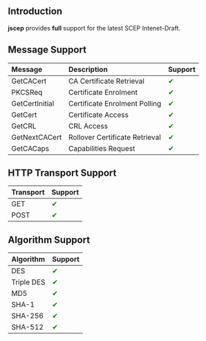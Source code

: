 ## Introduction ##

**jscep** provides **full** support for the latest SCEP Intenet-Draft.

## Message Support ##

| **Message** | **Description** | **Support** |
|:------------|:----------------|:------------|
| GetCACert | CA Certificate Retrieval | <font color='green'>✔</font> |
| PKCSReq | Certificate Enrolment | <font color='green'>✔</font> |
| GetCertInitial | Certificate Enrolment Polling | <font color='green'>✔</font> |
| GetCert | Certificate Access | <font color='green'>✔</font> |
| GetCRL | CRL Access | <font color='green'>✔</font> |
| GetNextCACert | Rollover Certificate Retrieval | <font color='green'>✔</font> |
| GetCACaps | Capabilities Request | <font color='green'>✔</font> |

## HTTP Transport Support ##

| **Transport** | **Support** |
|:--------------|:------------|
| GET | <font color='green'>✔</font> |
| POST | <font color='green'>✔</font> |


## Algorithm Support ##

| **Algorithm** | **Support** |
|:--------------|:------------|
| DES | <font color='green'>✔</font> |
| Triple DES | <font color='green'>✔</font> |
| MD5 | <font color='green'>✔</font> |
| SHA-1 | <font color='green'>✔</font> |
| SHA-256 | <font color='green'>✔</font> |
| SHA-512 | <font color='green'>✔</font> |